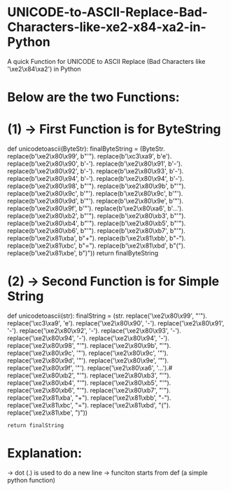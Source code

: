 # UNICODE-to-ASCII-Replace-Bad-Characters-like-xe2-x84-xa2-in-Python
A quick Function for UNICODE to ASCII Replace (Bad Characters like '\xe2\x84\xa2') in Python

# Below are the two Functions:
# (1) -> First Function is for ByteString

def unicodetoascii(ByteStr):
    finalByteString = (ByteStr.
    replace(b'\\xe2\\x80\\x99', b"'").
    replace(b'\\xc3\\xa9', b'e').
    replace(b'\\xe2\\x80\\x90', b'-').
    replace(b'\\xe2\\x80\\x91', b'-').
    replace(b'\\xe2\\x80\\x92', b'-').
    replace(b'\\xe2\\x80\\x93', b'-').
    replace(b'\\xe2\\x80\\x94', b'-').
    replace(b'\\xe2\\x80\\x94', b'-').
    replace(b'\\xe2\\x80\\x98', b"'").
    replace(b'\\xe2\\x80\\x9b', b"'").
    replace(b'\\xe2\\x80\\x9c', b'"').
    replace(b'\\xe2\\x80\\x9c', b'"').
    replace(b'\\xe2\\x80\\x9d', b'"').
    replace(b'\\xe2\\x80\\x9e', b'"').
    replace(b'\\xe2\\x80\\x9f', b'"').
    replace(b'\\xe2\\x80\\xa6', b'...').
    replace(b'\\xe2\\x80\\xb2', b"'").
    replace(b'\\xe2\\x80\\xb3', b"'").
    replace(b'\\xe2\\x80\\xb4', b"'").
    replace(b'\\xe2\\x80\\xb5', b"'").
    replace(b'\\xe2\\x80\\xb6', b"'").
    replace(b'\\xe2\\x80\\xb7', b"'").
    replace(b'\\xe2\\x81\\xba', b"+").
    replace(b'\\xe2\\x81\\xbb', b"-").
    replace(b'\\xe2\\x81\\xbc', b"=").
    replace(b'\\xe2\\x81\\xbd', b"(").
    replace(b'\\xe2\\x81\\xbe', b")"))
    return finalByteString
    
# (2) -> Second Function is for Simple String

def unicodetoascii(str):
    finalString = (str.
    replace('\\xe2\\x80\\x99', "'").
    replace('\\xc3\\xa9', 'e').
    replace('\\xe2\\x80\\x90', '-').
    replace('\\xe2\\x80\\x91', '-').
    replace('\\xe2\\x80\\x92', '-').
    replace('\\xe2\\x80\\x93', '-').
    replace('\\xe2\\x80\\x94', '-').
    replace('\\xe2\\x80\\x94', '-').
    replace('\\xe2\\x80\\x98', "'").
    replace('\\xe2\\x80\\x9b', "'").
    replace('\\xe2\\x80\\x9c', '"').
    replace('\\xe2\\x80\\x9c', '"').
    replace('\\xe2\\x80\\x9d', '"').
    replace('\\xe2\\x80\\x9e', '"').
    replace('\\xe2\\x80\\x9f', '"').
    replace('\\xe2\\x80\\xa6', '...').#
    replace('\\xe2\\x80\\xb2', "'").
    replace('\\xe2\\x80\\xb3', "'").
    replace('\\xe2\\x80\\xb4', "'").
    replace('\\xe2\\x80\\xb5', "'").
    replace('\\xe2\\x80\\xb6', "'").
    replace('\\xe2\\x80\\xb7', "'").
    replace('\\xe2\\x81\\xba', "+").
    replace('\\xe2\\x81\\xbb', "-").
    replace('\\xe2\\x81\\xbc', "=").
    replace('\\xe2\\x81\\xbd', "(").
    replace('\\xe2\\x81\\xbe', ")"))
    
    return finalString
 
# Explanation:
-> dot (.) is used to do a new line 
-> funciton starts from def (a simple python function)
